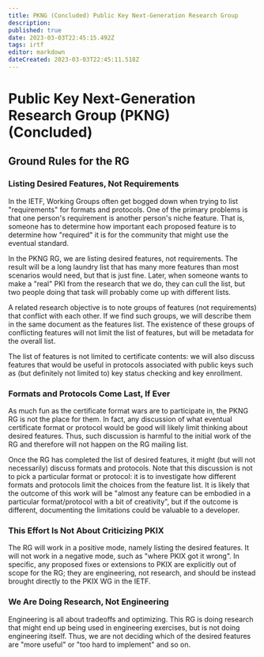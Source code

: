 ```yaml
---
title: PKNG (Concluded) Public Key Next-Generation Research Group
description: 
published: true
date: 2023-03-03T22:45:15.492Z
tags: irtf
editor: markdown
dateCreated: 2023-03-03T22:45:11.518Z
---
```


# Public Key Next-Generation Research Group (PKNG) (Concluded)
## Ground Rules for the RG 

### Listing Desired Features, Not Requirements 

In the IETF, Working Groups often get bogged down when trying to list "requirements" for formats and protocols. One of the primary problems is that one person's requirement is another person's niche feature. That is, someone has to determine how important each proposed feature is to determine how "required" it is for the community that might use the eventual standard.

In the PKNG RG, we are listing desired features, not requirements. The result will be a long laundry list that has many more features than most scenarios would need, but that is just fine. Later, when someone wants to make a "real" PKI from the research that we do, they can cull the list, but two people doing that task will probably come up with different lists.

A related research objective is to note groups of features (not requirements) that conflict with each other. If we find such groups, we will describe them in the same document as the features list. The existence of these groups of conflicting features will not limit the list of features, but will be metadata for the overall list.

The list of features is not limited to certificate contents: we will also discuss features that would be useful in protocols associated with public keys such as (but definitely not limited to) key status checking and key enrollment.

### Formats and Protocols Come Last, If Ever 

As much fun as the certificate format wars are to participate in, the PKNG RG is not the place for them. In fact, any discussion of what eventual certificate format or protocol would be good will likely limit thinking about desired features. Thus, such discussion is harmful to the initial work of the RG and therefore will not happen on the RG mailing list.

Once the RG has completed the list of desired features, it might (but will not necessarily) discuss formats and protocols. Note that this discussion is not to pick a particular format or protocol: it is to investigate how different formats and protocols limit the choices from the feature list. It is likely that the outcome of this work will be "almost any feature can be embodied in a particular format/protocol with a bit of creativity", but if the outcome is different, documenting the limitations could be valuable to a developer.

### This Effort Is Not About Criticizing PKIX  

The RG will work in a positive mode, namely listing the desired features. It will not work in a negative mode, such as "where PKIX got it wrong". In specific, any proposed fixes or extensions to PKIX are explicitly out of scope for the RG; they are engineering, not research, and should be instead brought directly to the PKIX WG in the IETF.

### We Are Doing Research, Not Engineering 

Engineering is all about tradeoffs and optimizing. This RG is doing research that might end up being used in engineering exercises, but is not doing engineering itself. Thus, we are not deciding which of the desired features are "more useful" or "too hard to implement" and so on.
